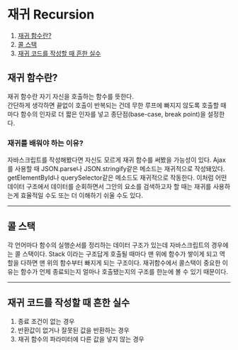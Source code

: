 # 재귀 Recursion

1. [재귀 함수란?](#재귀-함수란)
2. [콜 스택](#콜-스택)
3. [재귀 코드를 작성할 때 흔한 실수](#재귀-코드를-작성할-때-흔한-실수)

## 재귀 함수란?

재귀 함수란 자기 자신을 호출하는 함수를 뜻한다.  
간단하게 생각하면 끝없이 호출이 반복되는 건데 무한 루프에 빠지지 않도록 호출할 때마다
함수의 인자로 더 짧은 인자를 넣고 종단점(base-case, break point)을 설정한다.

### 재귀를 배워야 하는 이유?

자바스크립트를 작성해봤다면 자신도 모르게 재귀 함수를 써봤을 가능성이 있다.
Ajax를 사용할 때 JSON.parse나 JSON.stringify같은 메소드는 재귀적으로 작성돼있다.
getElementById나 querySelector같은 메소드도 재귀적으로 작동한다.
이처럼 어떤 데이터 구조에서 데이터를 순회하면서 그안의 요소를 검색하고자 할 때는 재귀를 사용하는게 효율적일 수도 또는 더 이해하기 쉬울 수도 있다.

<hr>

## 콜 스택

각 언어마다 함수의 실행순서를 정리하는 데이터 구조가 있는데 자바스크립트의 경우에는 콜 스택이다. Stack 이라는 구조답게 호출될 때마다 맨 위에 함수가 쌓이게 되고 역할을 다하면 맨 위의 함수부터 빠지게 되는 구조이다. 재귀함수에서 콜스택이 중요한 이유는 함수가 언제 종료되는지 얼마나 호출됐는지의 구조를 한눈에 볼 수 있기 때문이다.

<hr>

## 재귀 코드를 작성할 때 흔한 실수

1. 종료 조건이 없는 경우
2. 반환값이 없거나 잘못된 값을 반환하는 경우
3. 재귀 함수의 파라미터에 다른 값을 넣지 않는 경우
